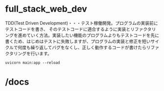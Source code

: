 # full_stack_web_dev



TDD(Test Driven Development)・・・テスト稼働開発。プログラムの実装前にテストコードを書き、
そのテストコードに適合するように実装とリファクタリングを進めていく方法。実装したい機能のプログラムよりもテストコードを先に書くため、はじめはテストに失敗しますが、プログラムの実装と修正を短いサイクルで何度も繰り返してバグをなくし、正しく動作するコードが書けたらリファクタリングを行います。

```
uvicorn main:app --reload
```
# /docs
